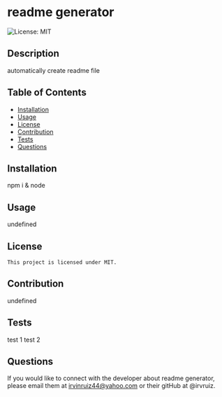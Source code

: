 # readme generator
![License: MIT](https://img.shields.io/badge/license-MIT-brightgreen.svg)

## Description
automatically create readme file
## Table of Contents
* [Installation](#installation)
* [Usage](#usage)
* [License](#license)
* [Contribution](#contribution)
* [Tests](#tests)
* [Questions](#questions)
## Installation
npm i & node
## Usage
undefined
## License
    This project is licensed under MIT.
## Contribution
undefined
## Tests
test 1 test 2 
## Questions
If you would like to connect with the developer about readme generator, please email them at irvinruiz44@yahoo.com or their gitHub at @irvruiz.
